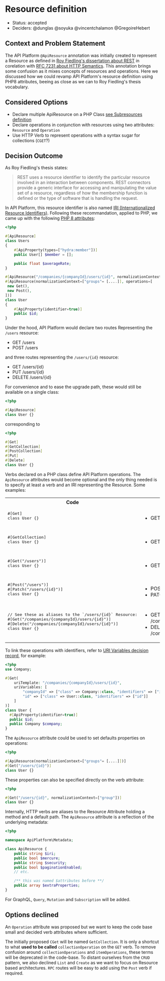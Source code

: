 # Resource definition

* Status: accepted
* Deciders: @dunglas @soyuka @vincentchalamon @GregoireHebert

## Context and Problem Statement

The API Platform `@ApiResource` annotation was initially created to represent a Resource as defined in [Roy Fiedling's dissertation about REST](https://www.ics.uci.edu/~fielding/pubs/dissertation/rest_arch_style.htm#sec_5_2_1_1) in corelation with [RFC 7231 about HTTP Semantics](https://httpwg.org/specs/rfc7231.html#resources). This annotation brings some confusion as it mixes concepts of resources and operations. Here we discussed how we could revamp API Platform's resource definition using PHP8 attributes, beeing as close as we can to Roy Fiedling's thesis vocabulary.

## Considered Options

* Declare multiple ApiResource on a PHP Class [see Subresources definition](./0000-subresources-definition.md)
* Declare operations in conjunction with resources using two attributes: `Resource` and `Operation`
* Use HTTP Verb to represent operations with a syntax sugar for collections (`CGET`?)

## Decision Outcome

As Roy Fiedling's thesis states:

> REST uses a resource identifier to identify the particular resource involved in an interaction between components. REST connectors provide a generic interface for accessing and manipulating the value set of a resource, regardless of how the membership function is defined or the type of software that is handling the request. 

In API Platform, this resource identifier is also named [IRI (Internationalized Resource Identifiers)](https://tools.ietf.org/html/rfc3987). Following these recommandation, applied to PHP, we came up with the following [PHP 8 attributes](https://www.php.net/manual/en/language.attributes.php):

```php
<?php

#[ApiResource]
class Users
{
    #[ApiProperty(types=["hydra:member"])]
    public User[] $member = [];

    public float $averageRate;
}

#[ApiResource("/companies/{companyId}/users/{id}", normalizationContext=["groups"= [....]]), operations={}]
#[ApiResource(normalizationContext=["groups"= [....]], operations=[
 new Get(),
 new Post(),
])]
class User
{
    #[ApiProperty(identifier=true)]
    public $id;
}
```

Under the hood, API Platform would declare two routes Representing the `/users` resource:

- GET /users
- POST /users

and three routes representing the `/users/{id}` resource:

- GET /users/{id}
- PUT /users/{id}
- DELETE /users/{id}

For convenience and to ease the upgrade path, these would still be available on a single class:

```php
<?php

#[ApiResource]
class User {}
```

corresponding to 

```php
<?php

#[Get]
#[GetCollection]
#[PostCollection]
#[Put]
#[Delete]
class User {}
```

Verbs declared on a PHP class define API Platform operations. The `ApiResource` attributes would become optional and the only thing needed is to specify at least a verb and an IRI representing the Resource. Some examples:

<table>
    <tr>
        <th>
            Code
        </th>
        <th>
            Operations
        </th>
    </tr>
    <tr>
        <td>
            <pre lang="php">
#[Get]
class User {}
            </pre>
        </td>
        <td>
<ul><li>GET /users/{id}</li></ul>
        </td>
    </tr>
    <tr>
        <td>
            <pre lang="php">
#[GetCollection]
class User {}
            </pre>
        </td>
        <td>
<ul><li>GET /users</li></ul>
        </td>
    </tr>
    <tr>
        <td>
            <pre lang="php">
#[Get("/users")]
class User {}
            </pre>
        </td>
        <td>
<ul><li>GET /users</li></ul>
        </td>
    </tr>
    <tr>
        <td>
            <pre lang="php">
#[Post("/users")]
#[Patch("/users/{id}")]
class User {}
            </pre>
        </td>
        <td>
<ul><li>POST /users</li>
<li>PATCH /users/{id}</li>
        </td>
    </tr>
    <tr>
        <td>
            <pre lang="php">
// See these as aliases to the `/users/{id}` Resource:
#[Get("/companies/{companyId}/users/{id}")]
#[Delete("/companies/{companyId}/users/{id}")]
class User {}
            </pre>
        </td>
        <td>
<ul><li>GET /companies/{companyId}/users/{id}</li>
<li>DELETE /companies/{companyId}/users/{id}</li>
        </td>
    </tr>
</table>

To link these operations with identifiers, refer to [URI Variables decision record](./0003-uri-variables), for example:

```php
<?php
use Company;

#[Get(
    uriTemplate: "/companies/{companyId}/users/{id}", 
    uriVariables: [
        "companyId" => ["class" => Company::class, "identifiers" => ["id"], "property" => "user"], 
        "id" => ["class" => User::class, "identifiers" => ["id"]]
    ]
)]
class User {
  #[ApiProperty(identifier=true)]
  public $id;
  public Company $company;
}
```

The `ApiResource` attribute could be used to set defaults properties on operations:

```php
<?php

#[ApiResource(normalizationContext=["groups"= [....]])]
#[Get("/users/{id}")]
class User {}
```

These properties can also be specified directly on the verb attribute:

```php
<?php

#[Get("/users/{id}", normalizationContext=["group"])]
class User {}
```

Internally, HTTP verbs are aliases to the Resource Attribute holding a method and a default path. The `ApiResource` attribute is a reflection of the underlying metadata:

```php
<?php

namespace ApiPlatform\Metadata;

class ApiResource {
    public string $iri;
    public bool $mercure;
    public string $security;
    public bool $paginationEnabled;
    // etc.

    /** this was named $attributes before **/
    public array $extraProperties;
}
```

For GraphQL, `Query`, `Mutation` and `Subscription` will be added. 

## Options declined

An `Operation` attribute was proposed but we want to keep the code base small and decided verb attributes where sufficient.

The initially proposed `CGet` will be named `GetCollection`. It is only a shortcut to what **used to be called** `collectionOperation` on the `GET` verb. To remove confusion around `collectionOperations` and `itemOperations`, these terms will be deprecated in the code-base. To distant ourselves from the `CRUD` pattern, we also declined `List` and `Create` as we want to focus on Resource based architectures. `RPC` routes will be easy to add using the `Post` verb if required.
